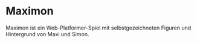 # Maximon
Maximon ist ein Web-Platformer-Spiel mit selbstgezeichneten Figuren und Hintergrund von Maxi und Simon.
